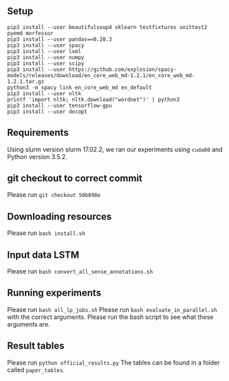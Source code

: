 ## Setup

    pip3 install --user beautifulsoup4 sklearn testfixtures unittest2 pyemd morfessor
    pip3 install --user pandas==0.20.3
    pip3 install --user spacy
    pip3 install --user lxml
    pip3 install --user numpy
    pip3 install --user scipy
    pip3 install --user https://github.com/explosion/spacy-models/releases/download/en_core_web_md-1.2.1/en_core_web_md-1.2.1.tar.gz
    python3 -m spacy link en_core_web_md en_default
    pip3 install --user nltk
    printf 'import nltk; nltk.download("wordnet")' | python3
    pip3 install --user tensorflow-gpu
    pip3 install --user docopt

## Requirements
Using slurm version slurm 17.02.2, we ran our experiments using `cuda80` and Python version 3.5.2.

## git checkout to correct commit
 
Please run `git checkout 50b898e`
 
## Downloading resources

Please run `bash install.sh`

## Input data LSTM

Please run `bash convert_all_sense_annotations.sh`

## Running experiments

Please run `bash all_lp_jobs.sh`
Please run `bash evaluate_in_parallel.sh` with the correct arguments.
Please run the bash script to see what these arguments are.

## Result tables
Please run `python official_results.py`
The tables can be found in a folder called `paper_tables`.


